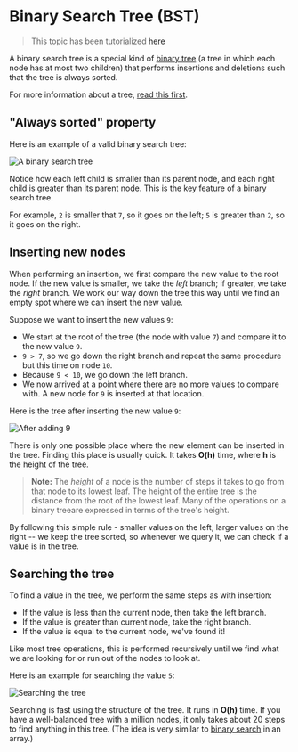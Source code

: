# Binary Search Tree (BST)

> This topic has been tutorialized [here](https://www.raywenderlich.com/139821/swift-algorithm-club-swift-binary-search-tree-data-structure)


A binary search tree is a special kind of [binary tree](../Binary%20Tree/) (a tree in which each node has at most two children) that performs insertions and deletions such that the tree is always sorted. 

For more information about a tree, [read this first](../Tree/).

## "Always sorted" property

Here is an example of a valid binary search tree:

![A binary search tree](Images/Tree1.png)

Notice how each left child is smaller than its parent node, and each right child is greater than its parent node. This is the key feature of a binary search tree.

For example, `2` is smaller that `7`, so it goes on the left; `5` is greater than `2`, so it goes on the right. 

## Inserting new nodes

When performing an insertion, we first compare the new value to the root node. If the new value is smaller, we take the *left* branch; if greater, we take the *right* branch. We work our way down the tree this way until we find an empty spot where we can insert the new value. 

Suppose we want to insert the new values `9`:

- We start at the root of the tree (the node with value `7`) and compare it to the new value `9`.
- `9 > 7`, so we go down the right branch and repeat the same procedure but this time on node `10`.
- Because `9 < 10`, we go down the left branch.
- We now arrived at a point where there are no more values to compare with. A new node for `9` is inserted at that location. 

Here is the tree after inserting the new value `9`:

![After adding 9](Images/Tree2.png)

There is only one possible place where the new element can be inserted in the tree. Finding this place is usually quick. It takes **O(h)** time, where **h** is the height of the tree.

> **Note:** The *height* of a node is the number of steps it takes to go from that node to its lowest leaf. The height of the entire tree is the distance from the root of the lowest leaf. Many of the operations on a binary treeare expressed in terms of the tree's height.

By following this simple rule - smaller values on the left, larger values on the right -- we keep the tree sorted, so whenever we query it, we can check if a value is in the tree. 


## Searching the tree

To find a value in the tree, we perform the same steps as with insertion:

- If the value is less than the current node, then take the left branch.
- If the value is greater than current node, take the right branch.
- If the value is equal to the current node, we've found it!

Like most tree operations, this is performed recursively until we find what we are looking for or run out of the nodes to look at. 

Here is an example for searching the value `5`:

![Searching the tree](Images/Searching.png)

Searching is fast using the structure of the tree. It runs in **O(h)** time. If you have a well-balanced tree with a million nodes, it only takes about 20 steps to find anything in this tree. (The idea is very similar to [binary search](../Binary%Search) in an array.)

